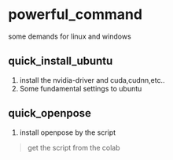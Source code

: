 # powerful_command
some demands for linux and windows

## quick_install_ubuntu
1. install the nvidia-driver and cuda,cudnn,etc..
2. Some fundamental settings to ubuntu
## quick_openpose
1. install openpose by the script
> get the script from the colab